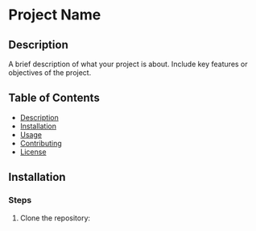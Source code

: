 # Project Name

## Description
A brief description of what your project is about. Include key features or objectives of the project.

## Table of Contents
- [Description](#description)
- [Installation](#installation)
- [Usage](#usage)
- [Contributing](#contributing)
- [License](#license)

## Installation

### Steps
1. Clone the repository:
   ```sh
  


